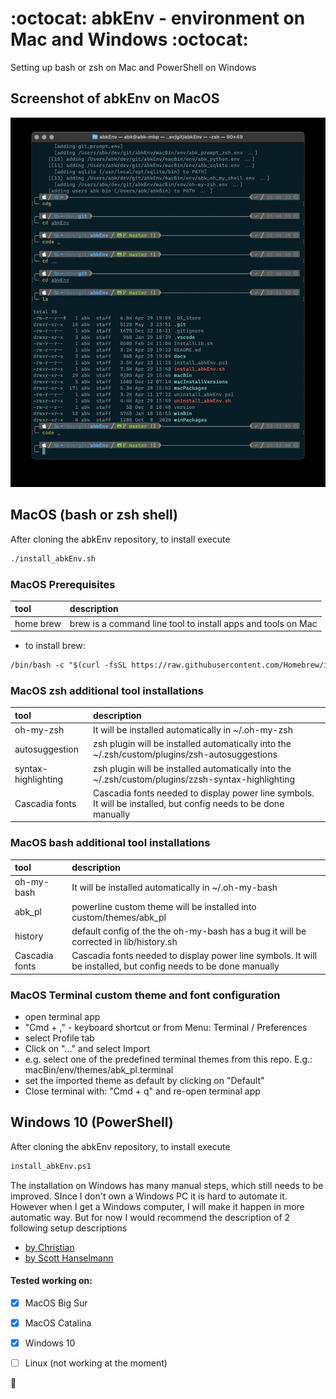 # :octocat: abkEnv - environment on Mac and Windows :octocat:
Setting up bash or zsh on Mac and PowerShell on Windows


## Screenshot of abkEnv on MacOS
![abkEnv MacOS zsh](docs/abkEnv_MacOS_zsh.jpg?raw=true "abkEnv in terminal")


## MacOS (bash or zsh shell)
After cloning the abkEnv repository, to install execute
```html
./install_abkEnv.sh
```


### MacOS Prerequisites
| tool      | description                                                  |
| :-------- | :----------------------------------------------------------- |
| home brew | brew is a command line tool to install apps and tools on Mac |

- to install brew:
```html
/bin/bash -c "$(curl -fsSL https://raw.githubusercontent.com/Homebrew/install/HEAD/install.sh)"
```


### MacOS zsh additional tool installations
| tool                | description                                                                                                     |
| :------------------ | :-------------------------------------------------------------------------------------------------------------- |
| oh-my-zsh           | It will be installed automatically in ~/.oh-my-zsh                                                              |
| autosuggestion      | zsh plugin will be installed automatically into the ~/.zsh/custom/plugins/zsh-autosuggestions                   |
| syntax-highlighting | zsh plugin will be installed automatically into the ~/.zsh/custom/plugins/zzsh-syntax-highlighting              |
| Cascadia fonts      | Cascadia fonts needed to display power line symbols. It will be installed, but config needs to be done manually |

### MacOS bash additional tool installations
| tool           | description                                                                                                     |
| :------------- | :-------------------------------------------------------------------------------------------------------------- |
| oh-my-bash     | It will be installed automatically in ~/.oh-my-bash                                                             |
| abk_pl         | powerline custom theme will be installed into custom/themes/abk_pl                                              |
| history        | default config of the the oh-my-bash has a bug it will be corrected in lib/history.sh                           |
| Cascadia fonts | Cascadia fonts needed to display power line symbols. It will be installed, but config needs to be done manually |


### MacOS Terminal custom theme and font configuration
- open terminal app
- "Cmd + ," - keyboard shortcut or from Menu: Terminal / Preferences
- select Profile tab
- Click on "..." and select Import
- e.g. select one of the predefined terminal themes from this repo. E.g.: macBin/env/themes/abk_pl.terminal
- set the imported theme as default by clicking on "Default"
- Close terminal with: "Cmd + q" and re-open terminal app


## Windows 10 (PowerShell)
After cloning the abkEnv repository, to install execute
```html
install_abkEnv.ps1
```

The installation on Windows has many manual steps, which still needs to be improved. SInce I don't own  a Windows PC it is hard to automate it.
However when I get a Windows computer, I will make it happen in more automatic way. But for now I would recommend the description of 2 following setup descriptions
- [by Christian](https://www.the-digital-life.com/awesome-wsl-wsl2-terminal/)
- [by Scott Hanselmann](https://docs.microsoft.com/en-us/windows/terminal/tutorials/powerline-setup)


#### Tested working on:
- [x] MacOS Big Sur
- [x] MacOS Catalina
- [x] Windows 10
- [ ] Linux (not working at the moment)


:checkered_flag:
